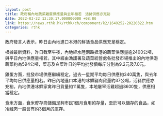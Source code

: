 ```yaml
---
layout: post
title: 政府稱內地蔬菜雞蛋供應量與去年相若　活豬供應亦充裕
date: 2022-03-22 12:30:17.000000000 +08:00
link: https://news.rthk.hk/rthk/ch/component/k2/1640252-20220322.htm
categories: rthk
---
```


政府發言人表示，昨日由內地進口本港的鮮活食品供應充足穩定。

根據最新資料，昨日截至午夜，內地經水陸兩路抵港的蔬菜供應量逾2400公噸，與平日內地供應量相若。其中經由漁護署及蔬菜統營處各批發市場推出的內地供港蔬菜約為594公噸，菜芯及白菜昨日的平均批發價每斤分別為9.2元及7.0元。

雞蛋方面，批發市場供應繼續穩定，過去一星期平均每日供應約340萬隻，與去年平均每日供應量相若。昨日內地進口本港的冰鮮豬肉貨量約37公噸，活豬供應亦充裕。內地供港冰鮮家禽昨日貨量約11萬隻，本地屠宰活雞超過8600隻，供應相當穩定。

食米方面，食米貯存商儲備足夠市民1個月食用的存量，至於可以儲存的食品，如冷藏肉一般會有約3個月的庫存。
